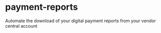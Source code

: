 # payment-reports
Automate the download of your digital payment reports from your vendor central account
